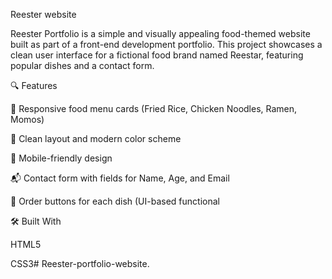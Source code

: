 Reester website

Reester Portfolio is a simple and visually appealing food-themed website built as part of a front-end development portfolio. This project showcases a clean user interface for a fictional food brand named Reestar, featuring popular dishes and a contact form.

🔍 Features

🍜 Responsive food menu cards (Fried Rice, Chicken Noodles, Ramen, Momos)

🧾 Clean layout and modern color scheme

📱 Mobile-friendly design

📬 Contact form with fields for Name, Age, and Email

🔘 Order buttons for each dish (UI-based functional

🛠️ Built With

HTML5

CSS3# Reester-portfolio-website.
